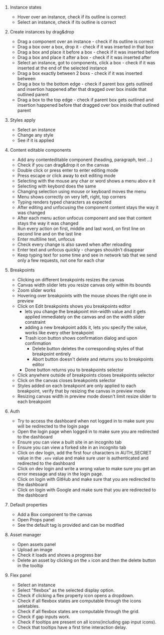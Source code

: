 1. Instance states

   - Hover over an instance, check if its outline is correct
   - Select an instance, check if its outline is correct

1. Create instances by drag&drop

   - Drag a component over an instance - check if its outline is correct
   - Drag a box over a box, drop it - check if it was inserted in that box
   - Drag a box and place it before a box - check if it was inserted before
   - Drag a box and place it after a box - check if it was inserted after
   - Select an instance, got to components, click a box - check if it was inserted at the end of the selected instance
   - Drag a box exactly between 2 boxs - check if it was inserted between
   - Drag a box to the bottom edge - check if parent box gets outlined and insertion happened after that dragged over box inside that outlined parent
   - Drag a box to the top edge - check if parent box gets outlined and insertion happened before that dragged over box inside that outlined parent

1. Styles apply

   - Select an instance
   - Change any style
   - See if it is applied

1. Content editable components

   - Add any contenteditable component (heading, paragraph, text ...)
   - Check if you can drag&drop it on the canvas
   - Double click or press enter to enter editing mode
   - Press escape or click away to exit editing mode
   - Selecting with the mouse any char or word shows a menu abov
     e it
   - Selecting with keybord does the same
   - Changing selection using mouse or keyboard moves the menu
   - Menu shows correctly on very left, right, top corners
   - Typing renders typed characters as expected
   - After editing and unfocusing the component content stays the way it was changed
   - After each menu action unfocus component and see that content stays the way it was changed
   - Run every action on first, middle and last word, on first line on second line and on the last line
   - Enter multiline text, unfocus
   - Check every change is also saved when after reloading
   - Enter text and unfocus quickly - changes shouldn't disappear
   - Keep typing text for some time and see in network tab that we send only a few requests, not one for each char

1. Breakpoints

   - Clicking on different breakpoints resizes the canvas
   - Canvas width slider lets you resize canvas only within its bounds
   - Zoom slider works
   - Hovering over breakpoints with the mouse shows the right one in preview
   - Click on Edit breakpoints shows you breakpoints editor
     - lets you change the breakpoint min-width value and it gets applied immediately on the canvas and on the width slider constraint
     - adding a new breakpoint adds it, lets you specify the value, works like every other breakpoint
     - Trash icon button shows confirmation dialog and upon confirmation
       - Delete button deletes the corresponding styles of that breakpoint entirely
       - Abort button doesn't delete and returns you to breakpoints editor
     - Done button returns you to breakpoints selector
   - Click anywhere outside of breakpoints closes breakpoints selector
   - Click on the canvas closes breakpoints selector
   - Styles added on each breakpoint are only applied to each breakpoint, verify that by resizing the canvas in preview mode
   - Resizing canvas width in preview mode doesn't limit resize slider to each breakpoint

1. Auth

   - Try to access the dashboard when not logged in to make sure you will be redirected to the login page
   - Open the login page when logged in to make sure you are redirected to the dashboard
   - Ensure you can view a built site in an incognito tab
   - Ensure you can view a forked site in an incognito tab
   - Click on dev login, add the first four characters in AUTH_SECRET value in the `.env` value and make sure user is authenticated and redirected to the dashboard
   - Click on dev login and write a wrong value to make sure you get an error message and stay in the login page.
   - Click on login with GitHub and make sure that you are redirected to the dashboard
   - Click on login with Google and make sure that you are redirected to the dashboard

1. Default properties

   - Add a Box component to the canvas
   - Open Props panel
   - See the default tag is provided and can be modified

1. Asset manager

   - Open assets panel
   - Upload an image
   - Check it loads and shows a progress bar
   - Delete an asset by clicking on the `x` icon and then the delete button in the tooltip

1. Flex panel

   - Select an instance
   - Select "flexbox" as the selected display option.
   - Check if clicking a flex property icon opens a dropdown.
   - Check if all flexbox states are computable through the icons seletables.
   - Check if all flexbox states are computable through the grid.
   - Check if gap inputs work.
   - Check if tooltips are present on all icons(including gap input icons).
   - Check that tooltips have a first time interaction delay.
